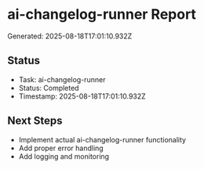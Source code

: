 # ai-changelog-runner Report

Generated: 2025-08-18T17:01:10.932Z

## Status
- Task: ai-changelog-runner
- Status: Completed
- Timestamp: 2025-08-18T17:01:10.932Z

## Next Steps
- Implement actual ai-changelog-runner functionality
- Add proper error handling
- Add logging and monitoring
